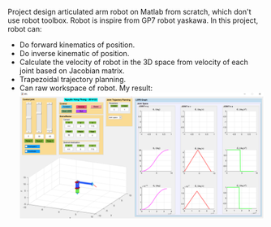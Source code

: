 Project design articulated arm robot on Matlab from scratch, which don't use robot toolbox.
Robot is inspire from GP7 robot yaskawa.
In this project, robot can:
- Do forward kinematics of position. 
- Do inverse kinematic of position.
- Calculate the velocity of robot in the 3D space from velocity of each joint based on Jacobian matrix.
- Trapezoidal trajectory planning.
- Can raw workspace of robot.
My result:
![The result](result.PNG)